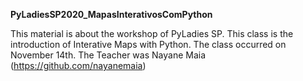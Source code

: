 **PyLadiesSP2020_MapasInterativosComPython** 

This material is about the workshop of PyLadies SP. This class is the introduction of Interative Maps with Python. The class occurred on November 14th. The Teacher was Nayane Maia (https://github.com/nayanemaia)
